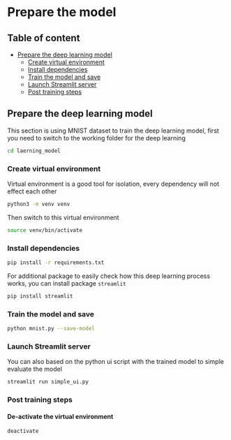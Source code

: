 # Prepare the model

## Table of content

- [Prepare the deep learning model](#prepare-the-deep-learning-model)
  - [Create virtual environment](#create-virtual-environment)
  - [Install dependencies](#install-dependencies)
  - [Train the model and save](#train-the-model-and-save)
  - [Launch Streamlit server](#launch-streamlit-server)
  - [Post training steps](#post-training-steps)

## Prepare the deep learning model

This section is using MNIST dataset to train the deep learning model, first you need to switch to the working folder for the deep learning

```bash
cd laerning_model
```

### Create virtual environment

Virtual environment is a good tool for isolation, every dependency will not effect each other

```bash
python3 -m venv venv
```

Then switch to this virtual environment

```bash
source venv/bin/activate
```

### Install dependencies

```bash
pip install -r requirements.txt
```

For additional package to easily check how this deep learning process works, you can install package ```streamlit```

```bash
pip install streamlit
```

### Train the model and save

```bash
python mnist.py --save-model
```

### Launch Streamlit server

You can also based on the python ui script with the trained model to simple evaluate the model

```bash
streamlit run simple_ui.py
```

### Post training steps

#### De-activate the virtual environment

```bash
deactivate
```
